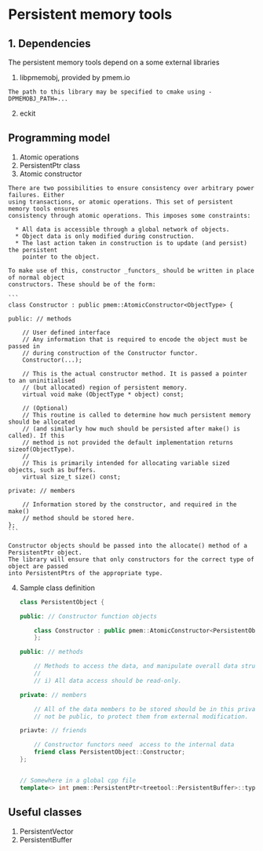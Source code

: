 # Persistent memory tools

## 1. Dependencies

  The persistent memory tools depend on a some external libraries

  1. libpmemobj, provided by pmem.io

    The path to this library may be specified to cmake using -DPMEMOBJ_PATH=...

  2. eckit

## Programming model

  1. Atomic operations
  2. PersistentPtr class
  3. Atomic constructor

    There are two possibilities to ensure consistency over arbitrary power failures. Either
    using transactions, or atomic operations. This set of persistent memory tools ensures
    consistency through atomic operations. This imposes some constraints:

      * All data is accessible through a global network of objects.
      * Object data is only modified during construction.
      * The last action taken in construction is to update (and persist) the persistent
        pointer to the object.

    To make use of this, constructor _functors_ should be written in place of normal object
    constructors. These should be of the form:

    ```
    class Constructor : public pmem::AtomicConstructor<ObjectType> {

    public: // methods

        // User defined interface
        // Any information that is required to encode the object must be passed in
        // during construction of the Constructor functor.
        Constructor(...);

        // This is the actual constructor method. It is passed a pointer to an uninitialised
        // (but allocated) region of persistent memory.
        virtual void make (ObjectType * object) const;

        // (Optional)
        // This routine is called to determine how much persistent memory should be allocated
        // (and similarly how much should be persisted after make() is called). If this
        // method is not provided the default implementation returns sizeof(ObjectType).
        //
        // This is primarily intended for allocating variable sized objects, such as buffers.
        virtual size_t size() const;

    private: // members

        // Information stored by the constructor, and required in the make()
        // method should be stored here.
    };
    ```

    Constructor objects should be passed into the allocate() method of a PersistentPtr object.
    The library will ensure that only constructors for the correct type of object are passed
    into PersistentPtrs of the appropriate type.

  4. Sample class definition

      ```c++
      class PersistentObject {

      public: // Constructor function objects

          class Constructor : public pmem::AtomicConstructor<PersistentObject> {
          };

      public: // methods

          // Methods to access the data, and manipulate overall data structures.
          //
          // i) All data access should be read-only.

      private: // members

          // All of the data members to be stored should be in this private section. They should
          // not be public, to protect them from external modification.

      priavte: // friends

          // Constructor functors need  access to the internal data
          friend class PersistentObject::Constructor;
      };


      // Somewhere in a global cpp file
      template<> int pmem::PersistentPtr<treetool::PersistentBuffer>::type_id = <unique no>;
      ```

## Useful classes

  1. PersistentVector
  2. PersistentBuffer



